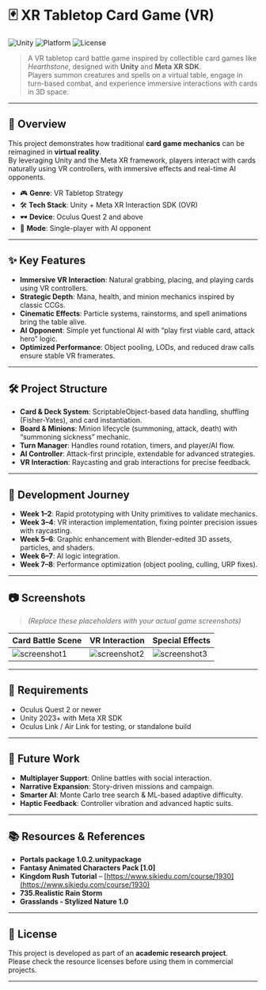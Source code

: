 # 🃏 XR Tabletop Card Game (VR)

![Unity](https://img.shields.io/badge/Engine-Unity%202023+-blue.svg?logo=unity)
![Platform](https://img.shields.io/badge/Platform-Oculus%20Quest%202%2B-lightgrey?logo=oculus)
![License](https://img.shields.io/badge/License-Academic%20Project-green)

> A VR tabletop card battle game inspired by collectible card games like *Hearthstone*, designed with **Unity** and **Meta XR SDK**.  
> Players summon creatures and spells on a virtual table, engage in turn-based combat, and experience immersive interactions with cards in 3D space.

---

## 📖 Overview
This project demonstrates how traditional **card game mechanics** can be reimagined in **virtual reality**.  
By leveraging Unity and the Meta XR framework, players interact with cards naturally using VR controllers, with immersive effects and real-time AI opponents.  

- 🎮 **Genre**: VR Tabletop Strategy  
- 🛠 **Tech Stack**: Unity + Meta XR Interaction SDK (OVR)  
- 🕶 **Device**: Oculus Quest 2 and above  
- 🤖 **Mode**: Single-player with AI opponent  

---

## ✨ Key Features
- **Immersive VR Interaction**: Natural grabbing, placing, and playing cards using VR controllers.  
- **Strategic Depth**: Mana, health, and minion mechanics inspired by classic CCGs.  
- **Cinematic Effects**: Particle systems, rainstorms, and spell animations bring the table alive.  
- **AI Opponent**: Simple yet functional AI with “play first viable card, attack hero” logic.  
- **Optimized Performance**: Object pooling, LODs, and reduced draw calls ensure stable VR framerates.  

---

## 🛠 Project Structure
- **Card & Deck System**: ScriptableObject-based data handling, shuffling (Fisher-Yates), and card instantiation.  
- **Board & Minions**: Minion lifecycle (summoning, attack, death) with “summoning sickness” mechanic.  
- **Turn Manager**: Handles round rotation, timers, and player/AI flow.  
- **AI Controller**: Attack-first principle, extendable for advanced strategies.  
- **VR Interaction**: Raycasting and grab interactions for precise feedback.  

---

## 🚀 Development Journey
- **Week 1–2**: Rapid prototyping with Unity primitives to validate mechanics.  
- **Week 3–4**: VR interaction implementation, fixing pointer precision issues with raycasting.  
- **Week 5–6**: Graphic enhancement with Blender-edited 3D assets, particles, and shaders.  
- **Week 6–7**: AI logic integration.  
- **Week 7–8**: Performance optimization (object pooling, culling, URP fixes).  

---

## 📷 Screenshots
> *(Replace these placeholders with your actual game screenshots)*

| Card Battle Scene | VR Interaction | Special Effects |
|------------------|----------------|-----------------|
| ![screenshot1](docs/images/screen1.png) | ![screenshot2](docs/images/screen2.png) | ![screenshot3](docs/images/screen3.png) |

---

## 🔧 Requirements
- Oculus Quest 2 or newer  
- Unity 2023+ with Meta XR SDK  
- Oculus Link / Air Link for testing, or standalone build  

---

## 🌟 Future Work
- **Multiplayer Support**: Online battles with social interaction.  
- **Narrative Expansion**: Story-driven missions and campaign.  
- **Smarter AI**: Monte Carlo tree search & ML-based adaptive difficulty.  
- **Haptic Feedback**: Controller vibration and advanced haptic suits.  

---

## 📚 Resources & References
- **Portals package 1.0.2.unitypackage**  
- **Fantasy Animated Characters Pack [1.0]**  
- **Kingdom Rush Tutorial** – [https://www.sikiedu.com/course/1930](https://www.sikiedu.com/course/1930)  
- **735.Realistic Rain Storm**  
- **Grasslands - Stylized Nature 1.0**  

---

## 📜 License
This project is developed as part of an **academic research project**.  
Please check the resource licenses before using them in commercial projects.  

---
